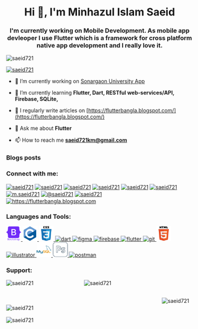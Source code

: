 <h1 align="center">Hi 👋, I'm Minhazul Islam Saeid</h1>
<h3 align="center">I'm currently working on Mobile Development. As mobile app devleoper I use Flutter which is a framework for cross platform native app development and I really love it.</h3>

<p align="left"> <img src="https://komarev.com/ghpvc/?username=saeid721&label=Profile%20views&color=0e75b6&style=flat" alt="saeid721" /> </p>

<p align="left"> <a href="https://github.com/ryo-ma/github-profile-trophy"><img src="https://github-profile-trophy.vercel.app/?username=saeid721" alt="saeid721" /></a> </p>

- 🔭 I’m currently working on [Sonargaon University App](https://github.com/zachaicom/su_apps)

- 🌱 I’m currently learning **Flutter, Dart, RESTful web-services/API, Firebase, SQLite,**

- 📝 I regularly write articles on [https://flutterbangla.blogspot.com/](https://flutterbangla.blogspot.com/)

- 💬 Ask me about **Flutter**

- 📫 How to reach me **saeid721km@gmail.com**

### Blogs posts
<!-- BLOG-POST-LIST:START -->
<!-- BLOG-POST-LIST:END -->

<h3 align="left">Connect with me:</h3>
<p align="left">
<a href="https://codepen.io/saeid721" target="blank"><img align="center" src="https://raw.githubusercontent.com/rahuldkjain/github-profile-readme-generator/master/src/images/icons/Social/codepen.svg" alt="saeid721" height="30" width="40" /></a>
<a href="https://dev.to/saeid721" target="blank"><img align="center" src="https://raw.githubusercontent.com/rahuldkjain/github-profile-readme-generator/master/src/images/icons/Social/devto.svg" alt="saeid721" height="30" width="40" /></a>
<a href="https://twitter.com/saeid721" target="blank"><img align="center" src="https://raw.githubusercontent.com/rahuldkjain/github-profile-readme-generator/master/src/images/icons/Social/twitter.svg" alt="saeid721" height="30" width="40" /></a>
<a href="https://linkedin.com/in/saeid721" target="blank"><img align="center" src="https://raw.githubusercontent.com/rahuldkjain/github-profile-readme-generator/master/src/images/icons/Social/linked-in-alt.svg" alt="saeid721" height="30" width="40" /></a>
<a href="https://codesandbox.com/saeid721" target="blank"><img align="center" src="https://raw.githubusercontent.com/rahuldkjain/github-profile-readme-generator/master/src/images/icons/Social/codesandbox.svg" alt="saeid721" height="30" width="40" /></a>
<a href="https://fb.com/saeid721" target="blank"><img align="center" src="https://raw.githubusercontent.com/rahuldkjain/github-profile-readme-generator/master/src/images/icons/Social/facebook.svg" alt="saeid721" height="30" width="40" /></a>
<a href="https://instagram.com/m.saeid721" target="blank"><img align="center" src="https://raw.githubusercontent.com/rahuldkjain/github-profile-readme-generator/master/src/images/icons/Social/instagram.svg" alt="m.saeid721" height="30" width="40" /></a>
<a href="https://medium.com/@saeid721" target="blank"><img align="center" src="https://raw.githubusercontent.com/rahuldkjain/github-profile-readme-generator/master/src/images/icons/Social/medium.svg" alt="@saeid721" height="30" width="40" /></a>
<a href="https://www.youtube.com/c/saeid721" target="blank"><img align="center" src="https://raw.githubusercontent.com/rahuldkjain/github-profile-readme-generator/master/src/images/icons/Social/youtube.svg" alt="saeid721" height="30" width="40" /></a>
<a href="/https://flutterbangla.blogspot.com" target="blank"><img align="center" src="https://raw.githubusercontent.com/rahuldkjain/github-profile-readme-generator/master/src/images/icons/Social/rss.svg" alt="https://flutterbangla.blogspot.com" height="30" width="40" /></a>
</p>

<h3 align="left">Languages and Tools:</h3>
<p align="left"> <a href="https://getbootstrap.com" target="_blank" rel="noreferrer"> <img src="https://raw.githubusercontent.com/devicons/devicon/master/icons/bootstrap/bootstrap-plain-wordmark.svg" alt="bootstrap" width="40" height="40"/> </a> <a href="https://www.cprogramming.com/" target="_blank" rel="noreferrer"> <img src="https://raw.githubusercontent.com/devicons/devicon/master/icons/c/c-original.svg" alt="c" width="40" height="40"/> </a> <a href="https://www.w3schools.com/css/" target="_blank" rel="noreferrer"> <img src="https://raw.githubusercontent.com/devicons/devicon/master/icons/css3/css3-original-wordmark.svg" alt="css3" width="40" height="40"/> </a> <a href="https://dart.dev" target="_blank" rel="noreferrer"> <img src="https://www.vectorlogo.zone/logos/dartlang/dartlang-icon.svg" alt="dart" width="40" height="40"/> </a> <a href="https://www.figma.com/" target="_blank" rel="noreferrer"> <img src="https://www.vectorlogo.zone/logos/figma/figma-icon.svg" alt="figma" width="40" height="40"/> </a> <a href="https://firebase.google.com/" target="_blank" rel="noreferrer"> <img src="https://www.vectorlogo.zone/logos/firebase/firebase-icon.svg" alt="firebase" width="40" height="40"/> </a> <a href="https://flutter.dev" target="_blank" rel="noreferrer"> <img src="https://www.vectorlogo.zone/logos/flutterio/flutterio-icon.svg" alt="flutter" width="40" height="40"/> </a> <a href="https://git-scm.com/" target="_blank" rel="noreferrer"> <img src="https://www.vectorlogo.zone/logos/git-scm/git-scm-icon.svg" alt="git" width="40" height="40"/> </a> <a href="https://www.w3.org/html/" target="_blank" rel="noreferrer"> <img src="https://raw.githubusercontent.com/devicons/devicon/master/icons/html5/html5-original-wordmark.svg" alt="html5" width="40" height="40"/> </a> <a href="https://www.adobe.com/in/products/illustrator.html" target="_blank" rel="noreferrer"> <img src="https://www.vectorlogo.zone/logos/adobe_illustrator/adobe_illustrator-icon.svg" alt="illustrator" width="40" height="40"/> </a> <a href="https://www.mysql.com/" target="_blank" rel="noreferrer"> <img src="https://raw.githubusercontent.com/devicons/devicon/master/icons/mysql/mysql-original-wordmark.svg" alt="mysql" width="40" height="40"/> </a> <a href="https://www.photoshop.com/en" target="_blank" rel="noreferrer"> <img src="https://raw.githubusercontent.com/devicons/devicon/master/icons/photoshop/photoshop-line.svg" alt="photoshop" width="40" height="40"/> </a> <a href="https://postman.com" target="_blank" rel="noreferrer"> <img src="https://www.vectorlogo.zone/logos/getpostman/getpostman-icon.svg" alt="postman" width="40" height="40"/> </a> </p>

<h3 align="left">Support:</h3>
<p><a href="https://www.buymeacoffee.com/saeid721"> <img align="left" src="https://cdn.buymeacoffee.com/buttons/v2/default-yellow.png" height="50" width="210" alt="saeid721" /></a><a href="https://ko-fi.com/saeid721"> <img align="left" src="https://cdn.ko-fi.com/cdn/kofi3.png?v=3" height="50" width="210" alt="saeid721" /></a></p><br><br>

<p><img align="left" src="https://github-readme-stats.vercel.app/api/top-langs?username=saeid721&show_icons=true&locale=en&layout=compact" alt="saeid721" /></p>

<p>&nbsp;<img align="center" src="https://github-readme-stats.vercel.app/api?username=saeid721&show_icons=true&locale=en" alt="saeid721" /></p>

<p><img align="center" src="https://github-readme-streak-stats.herokuapp.com/?user=saeid721&" alt="saeid721" /></p>
